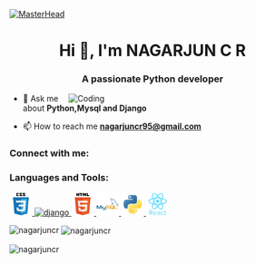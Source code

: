 [![MasterHead](https://repository-images.githubusercontent.com/588181932/e36ec678-7984-4cdd-8e4c-a3932772ff8e)](https://github.com/nagarjuncr/nagarjuncr)




<h1 align="center">Hi 👋, I'm NAGARJUN C R</h1>
<h3 align="center">A passionate Python developer</h3>
<img align="right" alt="Coding" width="400" src="https://camo.githubusercontent.com/4516939d8c0ca8859a6bb2c046311baf3d877c4852b8237ee2c144c5109cfc07/68747470733a2f2f63646e2e6472696262626c652e636f6d2f75736572732f313733323336382f73637265656e73686f74732f363535333837322f7765625f646576656c6f7065722e676966">


- 💬 Ask me about **Python,Mysql and Django**

- 📫 How to reach me **nagarjuncr95@gmail.com**

<h3 align="left">Connect with me:</h3>
<p align="left">
</p>

<h3 align="left">Languages and Tools:</h3>
<p align="left"> <a href="https://www.w3schools.com/css/" target="_blank" rel="noreferrer"> <img src="https://raw.githubusercontent.com/devicons/devicon/master/icons/css3/css3-original-wordmark.svg" alt="css3" width="40" height="40"/> </a> <a href="https://www.djangoproject.com/" target="_blank" rel="noreferrer"> <img src="https://cdn.worldvectorlogo.com/logos/django.svg" alt="django" width="40" height="40"/> </a> <a href="https://www.w3.org/html/" target="_blank" rel="noreferrer"> <img src="https://raw.githubusercontent.com/devicons/devicon/master/icons/html5/html5-original-wordmark.svg" alt="html5" width="40" height="40"/> </a> <a href="https://www.mysql.com/" target="_blank" rel="noreferrer"> <img src="https://raw.githubusercontent.com/devicons/devicon/master/icons/mysql/mysql-original-wordmark.svg" alt="mysql" width="40" height="40"/> </a> <a href="https://www.python.org" target="_blank" rel="noreferrer"> <img src="https://raw.githubusercontent.com/devicons/devicon/master/icons/python/python-original.svg" alt="python" width="40" height="40"/> </a> <a href="https://reactjs.org/" target="_blank" rel="noreferrer"> <img src="https://raw.githubusercontent.com/devicons/devicon/master/icons/react/react-original-wordmark.svg" alt="react" width="40" height="40"/> </a> </p>

<p><img align="left" src="https://github-readme-stats.vercel.app/api/top-langs?username=nagarjuncr&show_icons=true&locale=en&layout=compact" alt="nagarjuncr" /></p>

<p>&nbsp;<img align="center" src="https://github-readme-stats.vercel.app/api?username=nagarjuncr&show_icons=true&locale=en" alt="nagarjuncr" /></p>

<p><img align="center" src="https://github-readme-streak-stats.herokuapp.com/?user=nagarjuncr&" alt="nagarjuncr" /></p>
